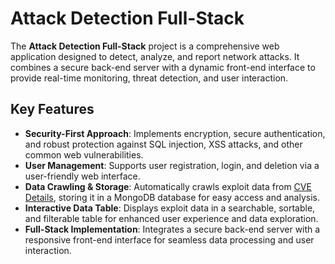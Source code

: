 # Attack Detection Full-Stack

The **Attack Detection Full-Stack** project is a comprehensive web application designed to detect, analyze, and report network attacks. It combines a secure back-end server with a dynamic front-end interface to provide real-time monitoring, threat detection, and user interaction.

## Key Features

- **Security-First Approach**: Implements encryption, secure authentication, and robust protection against SQL injection, XSS attacks, and other common web vulnerabilities.
- **User Management**: Supports user registration, login, and deletion via a user-friendly web interface.
- **Data Crawling & Storage**: Automatically crawls exploit data from [CVE Details](https://www.cvedetails.com), storing it in a MongoDB database for easy access and analysis.
- **Interactive Data Table**: Displays exploit data in a searchable, sortable, and filterable table for enhanced user experience and data exploration.
- **Full-Stack Implementation**: Integrates a secure back-end server with a responsive front-end interface for seamless data processing and user interaction.
